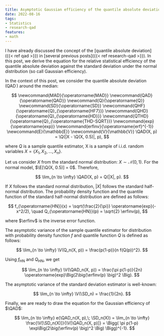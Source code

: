 ```yaml
---
title: Asymptotic Gaussian efficiency of the quantile absolute deviation
date: 2022-08-16
tags:
- Statistics
- research-qad
features:
- math
---
```


I have already discussed the concept of the [quantile absolute deviation]({{< ref qad >}})
  in [several previous posts]({{< ref research-qad >}}).
In this post, we derive the equation for the relative statistical efficiency of the quantile absolute deviation
  against the standard deviation under the normal distribution (so call Gaussian efficiency).

<!--more-->

In the context of this post, we consider the quantile absolute deviation ($\operatorname{QAD}$) around the median:

$$
\newcommand{MAD}{\operatorname{MAD}}
\newcommand{QAD}{\operatorname{QAD}}
\newcommand{Q}{\operatorname{Q}}
\newcommand{SD}{\operatorname{SD}}
\newcommand{QHF}{\operatorname{Q}_{\operatorname{HF7}}}
\newcommand{QHD}{\operatorname{Q}_{\operatorname{HD}}}
\newcommand{QTHD}{\operatorname{Q}_{\operatorname{THD-SQRT}}}
\newcommand{exp}{\operatorname{exp}}
\newcommand{erfinv}{\operatorname{erf}^{-1}}
\newcommand{E}{\mathbb{E}}
\newcommand{V}{\mathbb{V}}
\QAD(X, p) = \Q(|X - \Q(X, 0.5)|, p),
$$

  where $Q$ is a sample quantile estimator, X is a sample of i.i.d. random variables $X = \{ X_1, X_2, \ldots, X_n \}$.

Let us consider $X$ from the standard normal distribution: $X \sim \mathcal{N}(0, 1)$.
For the normal model, $\E[\Q(X, 0.5)] = 0$.
Therefore,

$$
\lim_{n \to \infty} \QAD(X, p) = Q(|X|, p).
$$

If $X$ follows the standard normal distribution, $|X|$ follows the standard half-normal distribution.
The probability density function and the quantile function
  of the standard half-normal distribution are defined as follows:

$$
f_{\operatorname{HN}}(x) = \sqrt{\frac{2}{\pi}} \operatorname{exp}(-x^2/2), \quad
Q_{\operatorname{HN}}(p) = \sqrt{2} \erfinv(p),
$$

  where $\erfinv$ is the inverse error function.

The asymptotic variance of the sample quantile estimator for distribution with probability density function $f$
  and quantile function $Q$ is defined as follows:

$$
\lim_{n \to \infty} \V(Q_n(X, p)) = \frac{p(1-p)}{n f(Q(p))^2}.
$$

Using $f_{\operatorname{HN}}$ and $Q_{\operatorname{HN}}$, we get

$$
\lim_{n \to \infty} \V(\QAD_n(X, p)) = \frac{\pi p(1-p)}{2n} \operatorname{exp}\Big(2\big(\erfinv(p) \big)^2 \Big).
$$

The asymptotic variance of the standard deviation estimator is well-known:

$$
\lim_{n \to \infty} \V(\SD_n) = \frac{1}{2n}.
$$

Finally, we are ready to draw the equation for the Gaussian efficiency of $\QAD$:

$$
\lim_{n \to \infty} e(\QAD_n(X, p),\; \SD_n(X)) =
  \lim_{n \to \infty} \frac{\V[\SD_n(X)]}{\V[\QAD_n(X, p)]} =
  \Bigg( \pi p(1-p) \exp\Big(2\big(\erfinv(p) \big)^2 \Big) \Bigg)^{-1}.
$$